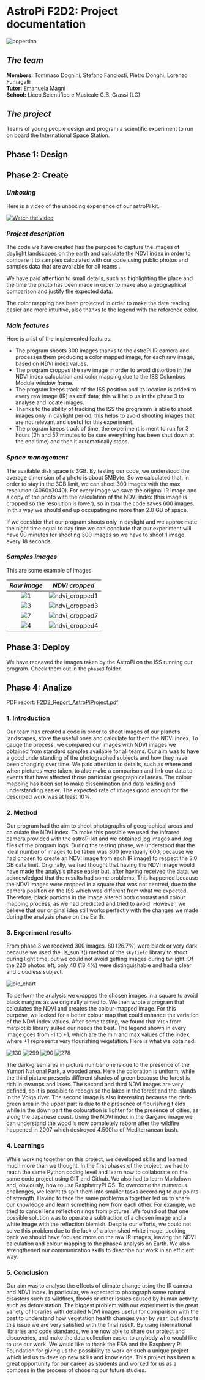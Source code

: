 # AstroPi F2D2: Project documentation
![copertina](https://user-images.githubusercontent.com/74106088/174007246-b99d3270-4896-4358-bb20-38bcde70d221.PNG)


## *The team*
**Members:** Tommaso Dognini, Stefano Fanciosti, Pietro Donghi, Lorenzo Fumagalli <br/>
**Tutor:** Emanuela Magni <br/>
**School:** Liceo Scientifico e Musicale G.B. Grassi (LC) <br/>

## *The project*
Teams of young people design and program a scientific experiment to run on board the International Space Station.

## Phase 1: Design

## Phase 2: Create

### *Unboxing*
Here is a video of the unboxing experience of our astroPi kit.

[![Watch the video](https://user-images.githubusercontent.com/74106088/155032428-0b592a31-b1f0-4cf4-85b3-c917488f39f3.jpg)](https://www.youtube.com/embed/XQVWcYVsONQ?start=1)

### *Project description*
The code we have created has the purpose to capture the images of daylight landscapes on the earth and calculate the NDVI index in order to compare it to samples calculated with our code using public photos and samples data that are available for all teams .

We have paid attention to small details, such as highlighting the place and the time the photo has been made in order to make also a geographical comparison and justify the expected data.

The color mapping has been projected in order to make the data reading easier and more intuitive, also thanks to the legend with the reference color.

### *Main features*
Here is a list of the implemented features:

- The program shoots 300 images thanks to the astroPi IR camera and processes them producing a color mapped image, for each raw image, based on NDVI index values.
- The program croppes the raw image in order to avoid distortion in the NDVI index calculation and color mapping due to the ISS Columbus Module window frame.
- The program keeps track of the ISS position and its location is added to every raw image (IR) as exif data; this will help us in the phase 3 to analyse and locate images.
- Thanks to the ability of tracking the ISS the programm is able to shoot images only in daylight period, this helps to avoid shooting images that are not relevant and useful for this experiment.
- The program keeps track of time, the experiment is ment to run for 3 hours (2h and 57 minutes to be sure everything has been shut down at the end time) and then it automatically stops.

### *Space management*
The available disk space is 3GB. By testing our code, we understood the average dimension of a photo is about 5MByte. So we calculated that, in order to stay in the 3GB limit,  we can shoot 300 images with the max resolution (4060x3040). For every image we save the original IR image and a copy of the photo with the calculation of the NDVI index (this image is cropped so the resolution is lower), so in total the code saves 600 images. In this way we should end up occupating no more than 2.8 GB of space.

If we consider that our program shoots only in daylight and we approximate the night time equal to day time we can conclude that our experiment will have 90 minutes for shooting 300 images so we have to shoot 1 image every 18 seconds.

### *Samples images*
This are some example of images

| *Raw image*             |  *NDVI cropped* |
:-------------------------:|:-------------------------:
![1](https://user-images.githubusercontent.com/74106088/155032757-40b0926d-68ed-47dc-8aab-9fe55d71bd3e.jpg) |  ![ndvi_cropped1](https://user-images.githubusercontent.com/74106088/155032895-d307ae9c-a060-4d38-9816-e0b4d3f8a2b7.jpg)
![3](https://user-images.githubusercontent.com/74106088/155033526-d5d9965c-a19c-4b22-bafd-e13d26a7dcfa.jpg)  |  ![ndvi_cropped3](https://user-images.githubusercontent.com/74106088/155033615-cd829b86-ffd6-4051-bb89-b12b8a075a10.jpg)
![7](https://user-images.githubusercontent.com/74106088/155033730-02630fee-41de-4d6d-b7c8-6dd920aef6cd.jpg)  |  ![ndvi_cropped7](https://user-images.githubusercontent.com/74106088/155033834-da629f76-ff8c-42cf-8a8c-e04ccb5a457d.jpg)
![4](https://user-images.githubusercontent.com/74106088/155033911-bf882fca-9419-4a36-939a-ead378557402.jpg)  |  ![ndvi_cropped4](https://user-images.githubusercontent.com/74106088/155034044-00dd5ac0-4e96-425c-922f-c8ad49ee9497.jpg)


## Phase 3: Deploy
We have receaved the images taken by the AstroPi on the ISS running our program. Check them out in the `phase3` folder. 

## Phase 4: Analize
PDF report: [F2D2_Report_AstroPiProject.pdf](https://github.com/tommaso-dognini/astroPi_F2D2/files/8926594/F2D2_Report_AstroPiProject.pdf)

### 1. Introduction
Our team has created a code in order to shoot images of our planet’s landscapes, store the useful ones and calculate for them the NDVI index. To gauge the process, we compared our images with NDVI images we obtained from standard samples available for all teams.
Our aim was to have a good understanding of the photographed subjects and how they have been changing over time. We paid attention to details, such as where and when pictures were taken, to also make a comparison and link our data to events that have affected those particular geographical areas.
The colour mapping has been set to make dissemination and data reading and understanding easier.
The expected rate of images good enough for the described work was at least 10%.


### 2. Method  
Our program had the aim to shoot photographs of geographical areas and calculate the NDVI index. To make this possible we used the infrared camera provided with the astroPi kit and we obtained jpg images and .log  files of the program logs.
During the testing phase, we understood that the ideal number of images to be taken was 300 (eventually 600, because we had chosen to create an NDVI image from each IR image) to respect the 3.0 GB data limit.
Originally, we had thought that having the NDVI image would have made the analysis phase easier but, after having received the data, we acknowledged that the results had some problems. This happened because the NDVI images were cropped in a square that was not centred, due to the camera position on the ISS which was different from what we expected. Therefore, black portions in the image altered both contrast and colour mapping process, as we had predicted and tried to avoid. 
However, we believe that our original idea still works perfectly with the changes we made during the analysis phase on the Earth.


### 3. Experiment results 
From phase 3 we received 300 images. 80 (26.7%) were black or very dark because we used the .is_sunlit() method of the `skyfield` library to shoot during light time, but we could not avoid getting images during twilight. Of the 220 photos left, only 40 (13.4%) were distinguishable and had a clear and cloudless subject.

![pie_chart](https://user-images.githubusercontent.com/74106088/174275948-e23a10b3-670e-444e-af13-b5007948e5b5.jpg)

To perform the analysis we cropped the chosen images in a square to avoid black margins as we originally aimed to. 
We then wrote a program that calculates the NDVI and creates the colour-mapped image. For this purpose, we looked for a better colour map that could enhance the variation of the NDVI index values. After some testing, we found that `YlGn` from matplotlib library suited our needs the best. 
The legend shown in every image goes from -1 to +1, which are the min and max values of the index, where +1 represents very flourishing vegetation. 
Here is what we obtained:

![130](https://user-images.githubusercontent.com/74106088/174275278-ea65e472-e43f-4c0a-a9e2-9a4e67d83f9e.png)
![299](https://user-images.githubusercontent.com/74106088/174275627-7fb5e1d7-c92f-4605-826c-62d84ea85326.png)
![90](https://user-images.githubusercontent.com/74106088/174275227-d8b6145d-100c-48a9-9460-fad22a922745.png)
![278](https://user-images.githubusercontent.com/74106088/174275306-27aa2921-3533-4458-91ed-84c833fe73fd.png)

The dark-green area in picture number one is due to the presence of the Yumori National Park, a wooded area. Here the coloration is uniform, while the third picture presents different shades of green because the forest is rich in swamps and lakes. The second and third NDVI images are very defined, so it is possible to recognise the lakes in the forest and the islands in the Volga river. The second image is also interesting because the dark-green area in the upper part is due to the presence of flourishing fields while in the down part the colouration is lighter for the presence of cities, as along the Japanese coast. Using the NDVI index in the Gargano image we can understand the wood is now completely reborn after the wildfire happened in 2007 which destroyed 4.500ha of Mediterranean bush.


### 4. Learnings

While working together on this project, we developed skills and learned much more than we thought.
In the first phases of the project, we had to reach the same Python coding level and learn how to collaborate on the same code project using GIT and Github. We also had to learn Markdown and, obviously, how to use RaspberryPi OS.
To overcome the numerous challenges, we learnt to split them into smaller tasks according to our points of strength. 
Having to face the same problems altogether led us to share our knowledge and learn something new from each other. For example, we tried to cancel lens reflection rings from pictures. We found out that one possible solution was to operate a subtraction of a chosen image and a white image with the reflection blemish. Despite our efforts, we could not solve this problem due to the lack of a blemished white image. 
Looking back we should have focused more on the raw IR images, leaving the NDVI calculation and colour mapping to the phase4 analysis on Earth.
We also strengthened our communication skills to describe our work in an efficient way.

### 5. Conclusion  
Our aim was to analyse the effects of climate change using the IR camera and NDVI index. In particular, we expected to photograph some natural disasters such as wildfires, floods or other issues caused by human activity, such as deforestation. 
The biggest problem with our experiment is the great variety of libraries with detailed NDVI images useful for comparison with the past to understand how vegetation health changes year by year, but despite this issue we are very satisfied with the final result. 
By using international libraries and code standards, we are now able to share our project and discoveries, and make the data collection easier to anybody who would like to use our work.
We would like to thank the ESA and the Raspberry Pi Foundation for giving us the possibility to work on such a unique project which led us to develop new skills and knowledge. 
This project has been a great opportunity for our career as students and worked for us as a compass in the process of choosing our future studies.

